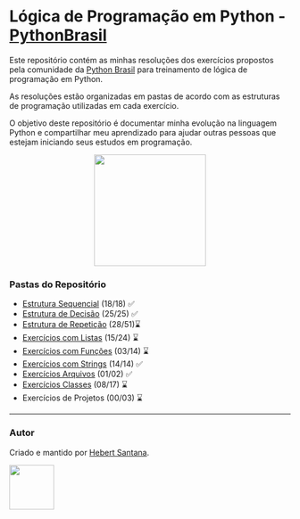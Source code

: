 # Lógica de Programação em Python - [PythonBrasil](https://wiki.python.org.br/ListaDeExercicios)

Este repositório contém as minhas resoluções dos exercícios propostos pela comunidade da [Python Brasil](https://wiki.python.org.br/PythonBrasil) para treinamento de lógica de programação em Python.

As resoluções estão organizadas em pastas de acordo com as estruturas de programação utilizadas em cada exercício.

O objetivo deste repositório é documentar minha evolução na linguagem Python e compartilhar meu aprendizado para ajudar outras pessoas que estejam iniciando seus estudos em programação.

<p align="center">
  <img width="200" height="200" src="https://python.org.br/theme/img/site-logo.svg">
</p>

### Pastas do Repositório
* [Estrutura Sequencial](https://github.com/hebert-santana/exercicios-python-brasil/tree/main/01%20-%20Estrutura%20Sequencial) (18/18) ✅
* [Estrutura de Decisão](https://github.com/hebert-santana/exercicios-python-brasil/tree/main/02%20-%20Estrutura%20de%20Decis%C3%A3o) (25/25) ✅
* [Estrutura de Repetição](https://github.com/hebert-santana/exercicios-python-brasil/tree/main/03%20-%20Estrutura%20de%20Repeti%C3%A7%C3%A3o) (28/51)⌛
* [Exercícios com Listas](https://github.com/hebert-santana/exercicios-python-brasil/tree/main/04%20-%20Exerc%C3%ADcios%20com%20Listas) (15/24) ⌛
* [Exercícios com Funções](https://github.com/hebert-santana/exercicios-python-brasil/tree/main/05%20-%20Exerc%C3%ADcios%20com%20Fun%C3%A7%C3%B5es) (03/14) ⌛
* [Exercícios com Strings](https://github.com/hebert-santana/exercicios-python-brasil/tree/main/06%20-%20Exerc%C3%ADcios%20com%20Strings) (14/14) ✅
* [Exercícios Arquivos](https://github.com/hebert-santana/exercicios-python-brasil/tree/main/07%20-%20Exerc%C3%ADcios%20com%20Arquivos) (01/02) ✅
* [Exercícios Classes](https://github.com/hebert-santana/exercicios-python-brasil/tree/main/08%20-%20Exerc%C3%ADcios%20com%20Classes) (08/17) ⌛
* Exercícios de Projetos (00/03) ⌛

---

### Autor
Criado e mantido por [Hebert Santana](https://www.linkedin.com/in/hebert-santana/).

[<img src="https://avatars.githubusercontent.com/u/102166830?v=4" width=80>](https://www.linkedin.com/in/hebert-santana/)


